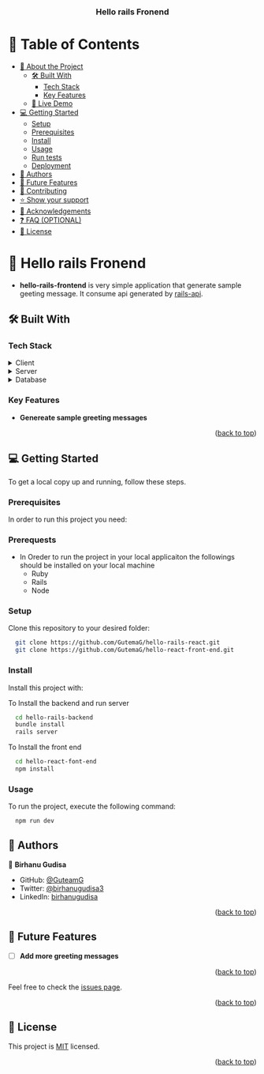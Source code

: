 <a name="readme-top"></a>

<div align="center">

  <h3><b>Hello rails Fronend</b></h3>

</div>

<!-- TABLE OF CONTENTS -->

# 📗 Table of Contents

- [📖 About the Project](#about-project)
  - [🛠 Built With](#built-with)
    - [Tech Stack](#tech-stack)
    - [Key Features](#key-features)
  - [🚀 Live Demo](#live-demo)
- [💻 Getting Started](#getting-started)
  - [Setup](#setup)
  - [Prerequisites](#prerequisites)
  - [Install](#install)
  - [Usage](#usage)
  - [Run tests](#run-tests)
  - [Deployment](#deployment)
- [👥 Authors](#authors)
- [🔭 Future Features](#future-features)
- [🤝 Contributing](#contributing)
- [⭐️ Show your support](#support)
- [🙏 Acknowledgements](#acknowledgements)
- [❓ FAQ (OPTIONAL)](#faq)
- [📝 License](#license)


# 📖 Hello rails Fronend <a name="about-project"></a>

- **hello-rails-frontend** is very simple application that generate sample geeting message. It consume api generated by [rails-api](https://github.com/GutemaG/hello-rails-backend).

## 🛠 Built With <a name="built-with"></a>

### Tech Stack <a name="tech-stack"></a>


<details>
  <summary>Client</summary>
  <ul>
    <li><a href="https://reactjs.org/">React.js</a></li>
  </ul>
</details>

<details>
  <summary>Server</summary>
  <ul>
    <li><a href="https://ruby.com/">Ruby (Rails)</a></li>
  </ul>
</details>

<details>
<summary>Database</summary>
  <ul>
    <li><a href="https://www.postgresql.org/">PostgreSQL</a></li>
  </ul>
</details>

<!-- Features -->

### Key Features <a name="key-features"></a>


- **Genereate sample greeting messages**

<p align="right">(<a href="#readme-top">back to top</a>)</p>

<!-- LIVE DEMO -->


## 💻 Getting Started <a name="getting-started"></a>

To get a local copy up and running, follow these steps.

### Prerequisites

In order to run this project you need:

### Prerequests
* In Oreder to run the project in your local applicaiton the followings should be installed on your local machine
  - Ruby
  - Rails
  - Node
<!--
Example command:

```sh
 gem install rails
```
 -->

### Setup

Clone this repository to your desired folder:


```sh
  git clone https://github.com/GutemaG/hello-rails-react.git
  git clone https://github.com/GutemaG/hello-react-front-end.git
```

### Install

Install this project with:

To Install the backend and run server
```sh
  cd hello-rails-backend
  bundle install
  rails server
```

To Install the front end
```sh
  cd hello-react-font-end
  npm install
  ```

### Usage
To run the project, execute the following command:

```sh
  npm run dev
```
## 👥 Authors <a name="authors"></a>

👤 **Birhanu Gudisa**

- GitHub: [@GuteamG](https://github.com/GutemaG)
- Twitter: [@birhanugudisa3](https://twitter.com/birhanugudisa3)
- LinkedIn: [birhanugudisa](https://linkedin.com/in/birhanugudisa)


<p align="right">(<a href="#readme-top">back to top</a>)</p>


## 🔭 Future Features <a name="future-features"></a>

- [ ] **Add more greeting messages**

<p align="right">(<a href="#readme-top">back to top</a>)</p>

<!-- CONTRIBUTING -->

Feel free to check the [issues page](https://github.com/GutemaG/hello-rails-react.git/issue).

<p align="right">(<a href="#readme-top">back to top</a>)</p>

<!-- SUPPORT -->

## 📝 License <a name="license"></a>

This project is [MIT](./MIT.md) licensed.

<p align="right">(<a href="#readme-top">back to top</a>)</p>
